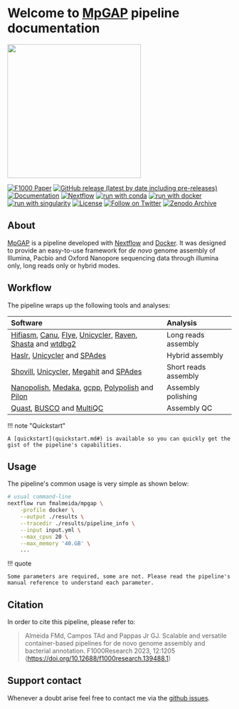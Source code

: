 # Welcome to <u>MpGAP</u> pipeline documentation

<img src="assets/lab_logo.png" width="300px">

[![F1000 Paper](https://img.shields.io/badge/Citation%20F1000-10.12688/f1000research.139488.1-orange)](https://doi.org/10.12688/f1000research.139488.1)
[![GitHub release (latest by date including pre-releases)](https://img.shields.io/github/v/release/fmalmeida/mpgap?include_prereleases&label=Latest%20release)](https://github.com/fmalmeida/mpgap/releases)
[![Documentation](https://img.shields.io/badge/Documentation-readthedocs-brightgreen)](https://mpgap.readthedocs.io/en/latest/?badge=latest)
[![Nextflow](https://img.shields.io/badge/nextflow%20DSL2-%E2%89%A521.10.3-23aa62.svg?labelColor=000000)](https://www.nextflow.io/)
[![run with conda](http://img.shields.io/badge/run%20with-conda-3EB049?labelColor=000000&logo=anaconda)](https://docs.conda.io/en/latest/)
[![run with docker](https://img.shields.io/badge/run%20with-docker-0db7ed?labelColor=000000&logo=docker)](https://www.docker.com/)
[![run with singularity](https://img.shields.io/badge/run%20with-singularity-1d355c.svg?labelColor=000000)](https://sylabs.io/docs/)
[![License](https://img.shields.io/badge/License-GPL%203-black)](https://github.com/fmalmeida/mpgap/blob/master/LICENSE)
[![Follow on Twitter](http://img.shields.io/badge/twitter-%40fmarquesalmeida-1DA1F2?labelColor=000000&logo=twitter)](https://twitter.com/fmarquesalmeida)
[![Zenodo Archive](https://img.shields.io/badge/Zenodo-Archive-blue)](https://doi.org/10.5281/zenodo.3445485)

## About

[MpGAP](https://github.com/fmalmeida/mpgap) is a pipeline developed with [Nextflow](https://www.nextflow.io/docs/latest/index.html) and [Docker](https://www.docker.com/). It was designed to provide an easy-to-use framework for *de novo* genome assembly of Illumina, Pacbio and Oxford Nanopore sequencing data through illumina only, long reads only or hybrid modes.

## Workflow

The pipeline wraps up the following tools and analyses:

| Software | Analysis |
| :------- | :------- |
|  [Hifiasm](https://github.com/chhylp123/hifiasm), [Canu](https://github.com/marbl/canu), [Flye](https://github.com/fenderglass/Flye), [Unicycler](https://github.com/rrwick/Unicycler), [Raven](https://github.com/lbcb-sci/raven), [Shasta](https://github.com/chanzuckerberg/shasta) and [wtdbg2](https://github.com/ruanjue/wtdbg2) | Long reads assembly |
| [Haslr](https://github.com/vpc-ccg/haslr), [Unicycler](https://github.com/rrwick/Unicycler) and [SPAdes](https://github.com/ablab/spades) | Hybrid assembly |
| [Shovill](https://github.com/tseemann/shovill), [Unicycler](https://github.com/rrwick/Unicycler), [Megahit](https://github.com/voutcn/megahit) and [SPAdes](https://github.com/ablab/spades) | Short reads assembly |
| [Nanopolish](https://github.com/jts/nanopolish), [Medaka](https://github.com/nanoporetech/medaka), [gcpp](https://github.com/PacificBiosciences/gcpp), [Polypolish](https://github.com/rrwick/Polypolish) and [Pilon](https://github.com/broadinstitute/pilon) | Assembly polishing |
| [Quast](https://github.com/ablab/quast), [BUSCO](https://busco.ezlab.org/busco_userguide.html) and [MultiQC](https://multiqc.info/) | Assembly QC |

!!! note "Quickstart"

    A [quickstart](quickstart.md#) is available so you can quickly get the gist of the pipeline's capabilities.

## Usage

The pipeline's common usage is very simple as shown below:

```bash
# usual command-line
nextflow run fmalmeida/mpgap \
    -profile docker \
    --output ./results \
    --tracedir ./results/pipeline_info \
    --input input.yml \
    --max_cpus 20 \
    --max_memory '40.GB' \
    ...
```

!!! quote

    Some parameters are required, some are not. Please read the pipeline's manual reference to understand each parameter.

## Citation

In order to cite this pipeline, please refer to:

> Almeida FMd, Campos TAd and Pappas Jr GJ. Scalable and versatile container-based pipelines for de novo genome assembly and bacterial annotation. F1000Research 2023, 12:1205 (<https://doi.org/10.12688/f1000research.139488.1>)

## Support contact

Whenever a doubt arise feel free to contact me via the [github issues](https://github.com/fmalmeida/mpgap/issues).

